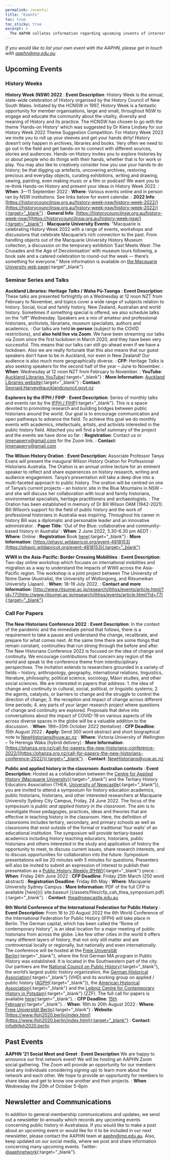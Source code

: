 ```yaml
---
permalink: /events/
title: "Events"
toc: true
toc_sticky: true
excerpt: >
  The AAPHN collates information regarding upcoming invents of interest to public history enthusiasts and practitioners and also sends out a bi-annual Newsletter summarising the year and looking forward to the future.
---
```

_If you would like to list your own event with the AAPHN, please get in touch with <aaphn@mq.edu.au>_

## Upcoming Events
### History Weeks
**History Week (NSW) 2022**
: **Event Description**: History Week is the annual, state-wide celebration of History organised by the History Council of New South Wales. Initiated by the HCNSW in 1997, History Week is a fantastic opportunity for member organisations, large and small, throughout NSW to engage and educate the community about the vitality, diversity and meaning of History and its practice. The HCNSW has chosen to go with the theme ‘Hands-on History’ which was suggested by Dr Kiera Lindsey for our History Week 2022 Theme Suggestion Competition. For History Week 2022 we invite you to roll up your sleeves and get your hands dirty! History doesn’t only happen in archives, libraries and books. Very often we need to go out in the field and get hands-on to connect with different sources, stories and audiences. Hands-on History invites you to explore histories by or about people who do things with their hands, whether that is for work or play. You may also like to creatively consider how you use your hands to do history; be that digging up artefacts, uncovering archives, restoring precious and everyday objects, curating exhibitions, writing and drawing, sewing, painting, even making music or a film or podcast! We want you to re-think Hands-on History and present your ideas in History Week 2022.
: **When**: 3–-11 September 2022
: **Where**: Various events online and in person ran by NSW institutions. See links below for event calendar.
: **2022 Info**: [https://historycouncilnsw.org.au/history-week-nsw/history-week-2022/](https://historycouncilnsw.org.au/history-week-nsw/history-week-2022/){:target="_blank"}
: **General Info**: [https://historycouncilnsw.org.au/history-week-nsw/](https://historycouncilnsw.org.au/history-week-nsw/){:target="_blank"}
: **Macquarie University Events**: "Macquarie is celebrating History Week 2022 with a range of events, workshops and discussions that celebrate Macquarie’s rich connection to the past.
From handling objects out of the Macquarie University History Museum collection, a discussion on the temporary exhibition ‘East Meets West: The Crusades and the Age of Decolonisation’ with museum tours following, a book sale and a catered celebration to round-out the week –- there’s something for everyone." More information is available on [the Macquarie University web page](https://www.mq.edu.au/thisweek/2022/08/24/history-week-2022/){:target"_blank"}

### Seminar Series and Talks
**Auckland Libraries: Heritage _Talks_ / Waha Pū-Taonga**
: **Event Description**: These talks are presented fortnightly on a Wednesday at 12 noon NZT from February to November, and topics cover a wide range of subjects relation to history. Social, local and family history, New Zealand, Australian and world history. Sometimes if something special is offered, we also schedule talks on the “off” Wednesday. Speakers are a mix of amateur and professional historians, archivists, librarians, museum specialists, authors and academics.
: Our talks are held **in-person** (subject to the COVID restrictions), and **also held live via Zoom**. We have been streaming our talks via Zoom since the first lockdown in March 2020, and they have been very successful. This means that our talks can still go-ahead even if we have a lockdown. Also we are really fortunate that this also means that our guest speakers don’t have to be in Auckland, nor even in New Zealand! Our audience is also much more geographically diverse.
: **CFP**: Heritage _Talks_ is also seeking speakers for the second half of the year – June to November.
: **When**: Wednesday at 12 noon NZT from February to November.
: **YouTube**: [Auckland Libraries YouTube](https://www.youtube.com/user/aucklandlibraries){:target="_blank"}
: **More Information**: [Auckland Libraries website](https://www.aucklandlibraries.govt.nz/Pages/family-and-local-history-events.aspx){:target="_blank"}
: **Contact**: <Seonaid.Harvey@aucklandcouncil.govt.nz>

**Explorers by the IFPH / FIHP**
: **Event Description**: Series of monthly talks and events ran by the [IFPH / FIHP](https://ifph.hypotheses.org/){:target="_blank"}. This is a space devoted to promoting research and building bridges between public historians around the world. Our goal is to encourage communication and open pathways to advance the field. To achieve this goal we do monthly events with academics, intellectuals, artists, and activists interested in the public history field. Attached you will find a brief summary of the project and the events we have done so far.
: **Registration**: Contact us or <jimenaperry@gmail.com> for the Zoom link.
: **Contact**: <jimenaperry@gmail.com>

**The Wilson History Oration**
: **Event Description**: Associate Professor Tanya Evans will present the inaugural Wilson History Oration for Professional Historians Australia. The Oration is an annual online lecture for an eminent speaker to reflect and share experiences on history research, writing and audience engagement. Tanya’s presentation will take a deep dive into a multi-faceted approach to public history. The oration will be centred on one of Tanya’s current projects – an historic site in the Blue Mountains in NSW – and she will discuss her collaboration with local and family historians, environmental specialists, heritage practitioners and archaeologists.
: The Oration has been established in memory of Dr Bill Wilson OAM (1942-2021). Bill Wilson’s support for the field of public history and the work of professional historians in Australia was inspiring. Throughout his career in history Bill was a diplomatic and personable leader and an innovative administrator.
: **Paper Title**: 'Out of the Blue: collaborative and community-based history in Australia'
: **When**: 2 June 2022, 5.30-6.30 pm AEDT
: **Where**: Online
: **Registration** Book [here](https://phavic.wildapricot.org/event-4818153){:target="_blank"}
: **More Information**: [https://phavic.wildapricot.org/event-4818153](https://phavic.wildapricot.org/event-4818153){:target="_blank"}

**WWII in the Asia-Pacific: Border Crossing Mobilities**
: **Event Description**: Two-day online workshop which focuses on international mobilities and migration as a way to understand the impacts of WWII across the Asia-Pacific region. The workshop is a joint project between The University of Notre Dame (Australia), the University of Wollongong, and Ritsumeikan University (Japan).
: **When**: 18-19 July 2022.
: **Contact and more Information**: [http://www.ritsumei.ac.jp/research/ihhss/events/article.html/?id=77](http://www.ritsumei.ac.jp/research/ihhss/events/article.html/?id=77){:target="_blank"}

### Call For Papers
**The New Historians Conference 2022**
: **Event Description**: In the context of the pandemic and the immediate period that follows, there is a requirement to take a pause and understand the change, recalibrate, and prepare for what comes next. At the same time there are some things that remain constant, continuities that run strong through the before and after. The New Historians Conference 2022 is focused on the idea of change and continuity. We encourage contributions that concern any region of the world and speak to the conference theme from interdisciplinary perspectives. The invitation extends to researchers grounded in a variety of fields – history, anthropology, geography, international relations, linguistics, literature, philosophy, political science, sociology, Māori studies, and other social sciences. We are interested in papers that address: 1. the idea of change and continuity in cultural, social, political, or linguistic systems; 2. the agents, catalysts, or barriers to change and the struggle to control the direction of change; 3. the reception and impact of change across different time periods; 4. any parts of your larger research project where questions of change and continuity are explored. Proposals that delve into conversations about the impact of COVID-19 on various aspects of
life across diverse spaces in the globe will be a valuable addition to the discussion.
: **When**: 19th–20th October 2022 (tentative)
: **CFP Deadline**: 15th August 2022
: **Apply**: Send 300 word abstract and short biographical note to <NewHistorians@vuw.ac.nz>
: **Where**: Victoria University of Wellington – Te Herenga Waka (hybrid delivery)
: **More Information**: [https://phanza.org.nz/call-for-papers-the-new-historians-conference-2022/](https://phanza.org.nz/call-for-papers-the-new-historians-conference-2022/){:target="_blank"}.
: **Contact**: <NewHistorians@vuw.ac.nz>

**Public and applied history in the classroom: Australian contexts**
: **Event Description**: Hosted as a collaboration between the [Centre for Applied History (Macquarie University)](https://www.mq.edu.au/research/research-centres-groups-and-facilities/resilient-societies/centres/centre-for-applied-history){:target="_blank"} and the Tertiary History Educators Association (THEA, [University of Newcastle](https://www.newcastle.edu.au/){:target="_blank"}), you are invited to attend a symposium for history education academics, public historians, historians, and other interested researchers at Macquarie University Sydney City Campus, Friday, 24 June 2022. The focus of the symposium is _public and applied history in the classroom_. The aim is to investigate those pedagogies, practices, ideas and theories that are effective in teaching history in the classroom. Here, the definition of classrooms includes tertiary, secondary, and primary schools as well as classrooms that exist outside of the formal or traditional ‘four walls’ of an educational institution. The symposium will provide tertiary-based academics including history teaching educators, historians, public historians and others interested in the study and application of history the opportunity to meet, to discuss current issues, share research interests, and to discuss opportunities for collaboration into the future. Symposium presentations will be 20 minutes with 5 minutes for questions. Presenters will also be invited to submit an expression of interest to publish their presentation as a [Public History Weekly (PHW)](https://public-historyweekly.degruyter.com/){:target="_blank"} piece.
: **When**: Friday 24th June 2022
: **CFP Deadline**: Friday 25th March (250 word abstract)
: **Registration Deadline**: Friday 6th May
: **Where**: Macquarie University Sydney Campus
: **More Information**: PDF of the full CFP is available [here]({{ site.baseurl }}/assets/files/cfp_cah_thea_symposium.pdf){:target="_blank"}.
: **Contact**: <thea@newcastle.edu.au>

**6th World Conference of the International Federation for Public History**
: **Event Description**: From 16 to 20 August 2022 the 6th World Conference of the International Federation for Public History (IFPH) will take place in Berlin. The German capital, which has been called the “Rome of contemporary history”, is an ideal location for a major meeting of public historians from across the globe. Like few other cities in the world it offers many different layers of history, that not only still matter and are controversial locally or regionally, but nationally and even internationally. The conference will be hosted at the [Freie Universität Berlin](https://www.fu-berlin.de/en/index.html){:target="_blank"}, where the first German MA program in Public History was established. It is located in the Southwestern part of the city. Our partners are the [National Council on Public History](https://ncph.org/){:target="_blank"}, the world’s largest public history organization, the [German Historical Association](https://www.historikerverband.de/){:target="_blank"} (VHD) and its working group on applied / public history ([AGPH](https://agph.hypotheses.org/internationales){:target="_blank"}), the [American Historical Association](https://www.historians.org/){:target="_blank"} and the [Leibniz Centre for Contemporary History in Potsdam](https://zzf-potsdam.de/en/institution/leibniz-centre-contemporary-history-potsdam){:target="_blank"} (ZZF). The full call for papers is available [here](https://www.ifph2020.berlin/_media/CFP_2022.pdf){:target="_blank"}.
: **CFP Deadline**: [15th February](https://www.ifph2020.berlin/proposal-submission/index.html){:target="_blank"}.
: **When**: 16th to 20th August 2022
: **Where**: [Freie Universität Berlin](https://www.fu-berlin.de/en/index.html){:target="_blank"}
: **Website**: [https://www.ifph2020.berlin/index.html](https://www.ifph2020.berlin/index.html){:target="_blank"}
: **Contact**: <info@ifph2020.berlin>

## Past Events
**AAPHN '21 Social Meet and Greet**
: **Event Description** We are happy to announce our first network event! We will be hosting an AAPHN Zoom social gathering. The Zoom will provide an opportunity for our members (and any individuals considering signing up) to learn more about the network and each other. We hope to provide an opportunity for members to share ideas and get to know one another and their projects.
: **When** Wednesday the 20th of October 5-6pm

## Newsletter and Communications
In addition to general membership communications and updates, we send out a newsletter bi-annually which records any upcoming events concerning public history in Australasia. If you would like to make a post about an upcoming event or would like for it to be included in our next newsletter, please contact the AAPHN team at <aaphn@mq.edu.au>. Also, keep updated on our social media, where we post and share information concerning many upcoming events. Twitter: [@aaphnetwork](https://twitter.com/aaphnetwork){:target="_blank"}.

